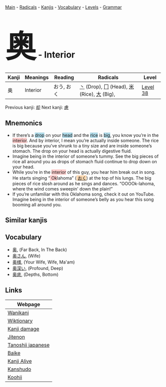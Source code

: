 <style> bigfont {font-size: 100px}</style>
[Main](../README.md) -
[Radicals](../radicals.md) -
[Kanjis](../kanjis.md) -
[Vocabulary](../vocabulary.md) -
[Levels](../levels.md) -
[Grammar](../grammar.md)
# <bigfont> 奥</bigfont> - Interior 

| Kanji | Meanings | Reading | Radicals | Level |
| --- | --- | --- | --- | --- |
| 奥 | Interior | おう, おく | [丶](../radicals/丶.md) (Drop), [冂](../radicals/冂.md) (Head), [米](../radicals/米.md) (Rice), [大](../radicals/大.md) (Big),  | [Level 38](../levels/wk_level38.md) |

Previous kanji: [却](却.md) Next kanji: [慮](慮.md) 

## Mnemonics
 * If there’s a <span style="background-color:#ADD8E6"> drop</span> on your <span style="background-color:#ADD8E6"> head</span> and the <span style="background-color:#ADD8E6"> rice</span> is <span style="background-color:#ADD8E6"> big</span>, you know you’re in the <span style="background-color:#ffcccb"> interior</span>. And by interior, I mean you’re actually inside someone. The rice is big because you’ve shrunk to a tiny size and are inside someone’s stomach. The drop on your head is actually digestive fluid.
* Imagine being in the interior of someone’s tummy. See the big pieces of rice all around you as drops of stomach fluid continue to drop down on your head.
* While you’re in the <span style="background-color:#ffcccb"> interior</span> of this guy, you hear him break out in song. He starts singing “<span style="background-color:#ffcccb"> Ok</span>lahoma” (<span style="background-color:#fed8b1"> [おく](https://jisho.org/search/おく)</span>) at the top of his lungs. The big pieces of rice slosh around as he sings and dances. “OOOOk-lahoma, where the wind comes sweepin' down the plain!”
* If you’re unfamiliar with this Oklahoma song, check it out on YouTube. Imagine being in the interior of someone’s belly as you hear this song booming all around you.


## Similar kanjis
 


## Vocabulary
 * [奥](../vocabulary/奥.md), (Far Back, In The Back)
* [奥さん](../vocabulary/奥.md), (Wife)
* [奥様](../vocabulary/奥.md), (Your Wife, Wife, Ma'am)
* [奥深い](../vocabulary/奥.md), (Profound, Deep)
* [奥底](../vocabulary/奥.md), (Depths, Bottom)



## Links 

| Webpage |
| --- |
| [Wanikani          ](https://www.wanikani.com/kanji/奥) |
| [Wiktionary        ](https://en.wiktionary.org/wiki/奥) |
| [Kanji damage      ](http://www.kanjidamage.com/kanji/search?utf8=✓&q=奥) |
| [Jitenon           ](https://jitenon.com/kanji/奥) |
| [Tanoshii japanese ](https://www.tanoshiijapanese.com/dictionary/kanji.cfm?k=奥) |
| [Baike             ](https://baike.baidu.com/item/奥) |
| [Kanji Alive       ](https://app.kanjialive.com/奥) |
| [Kanshudo          ](https://www.kanshudo.com/searchmn?q=奥) |
| [Koohii            ](https://kanji.koohii.com/study/kanji/奥) |
